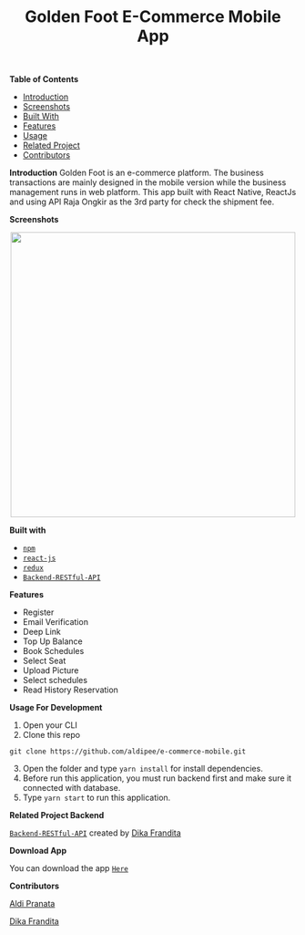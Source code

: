 <h1 align='center'>Golden Foot
E-Commerce Mobile App </h1>

<br>

**Table of Contents**

- [Introduction](#introduction)
- [Screenshots](#screenshots)
- [Built With](#built-with)
- [Features](#features)
- [Usage](#usage-for-development)
- [Related Project](#related-project-backend)
- [Contributors](#contributors)

**Introduction**
Golden Foot is an e-commerce platform. The business transactions are mainly designed in the mobile version while the business management runs in web platform. This app built with React Native, ReactJs and using API Raja Ongkir as the 3rd party for check the shipment fee.

**Screenshots**

<p align='center'>
<img width="500" src="https://raw.githubusercontent.com/aldipee/e-commerce-FE/development/assets/4.jpg" />
</p>

**Built with**

- [`npm`](https://www.npmjs.com/get-npm)
- [`react-js`](https://reactjs.org/docs/create-a-new-react-app.html)
- [`redux`](https://redux.js.org/introduction/getting-started)
- [`Backend-RESTful-API`](https://github.com/ainayaaurel/Backend-RESTful-API)

**Features**

- Register
- Email Verification
- Deep Link
- Top Up Balance
- Book Schedules
- Select Seat
- Upload Picture
- Select schedules
- Read History Reservation

**Usage For Development**

1. Open your CLI
2. Clone this repo

```
git clone https://github.com/aldipee/e-commerce-mobile.git
```

3. Open the folder and type `yarn install` for install dependencies.
4. Before run this application, you must run backend first and make sure it connected with database.
5. Type `yarn start` to run this application.

**Related Project Backend**

[`Backend-RESTful-API`](https://github.com/ainayaaurel/Backend-RESTful-API) created by [Dika Frandita](https://github.com/captaindika)

**Download App**

You can download the app [`Here`](https://github.com/ainayaaurel/Backend-RESTful-API)

**Contributors**

[Aldi Pranata](https://github.com/aldipee/)

[Dika Frandita](https://github.com/captaindika)

